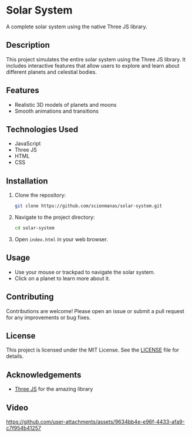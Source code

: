# Solar System

A complete solar system using the native Three JS library.

## Description

This project simulates the entire solar system using the Three JS library. It includes interactive features that allow users to explore and learn about different planets and celestial bodies.

## Features

- Realistic 3D models of planets and moons
- Smooth animations and transitions

## Technologies Used

- JavaScript
- Three JS
- HTML
- CSS

## Installation

1. Clone the repository:
   ```sh
   git clone https://github.com/scienmanas/solar-system.git
   ```
2. Navigate to the project directory:
   ```sh
   cd solar-system
   ```
3. Open `index.html` in your web browser.

## Usage

- Use your mouse or trackpad to navigate the solar system.
- Click on a planet to learn more about it.

## Contributing

Contributions are welcome! Please open an issue or submit a pull request for any improvements or bug fixes.

## License

This project is licensed under the MIT License. See the [LICENSE](LICENSE) file for details.

## Acknowledgements

- [Three JS](https://threejs.org/) for the amazing library

## Video

https://github.com/user-attachments/assets/9634bb4e-e96f-4433-afa9-c7f954b41257

